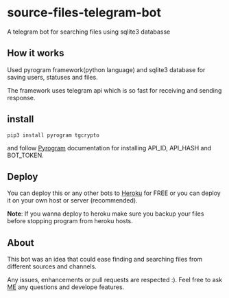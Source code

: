 # source-files-telegram-bot

A telegram bot for searching files using sqlite3 databasse


## How it works

Used pyrogram framework(python language) and sqlite3 database for saving users, statuses and files.

The framework uses telegram api which is so fast for receiving and sending response.
## install

    pip3 install pyrogram tgcrypto
    
and follow [Pyrogram](https://docs.pyrogram.org/) documentation for installing API_ID, API_HASH and BOT_TOKEN.


## Deploy

You can deploy this or any other bots to [Heroku](heroku.com) for FREE or you can deploy it on your own host or server (recommended).

**Note**: If you wanna deploy to heroku make sure you backup your files before stopping program from heroku hosts.

## About

This bot was an idea that could ease finding and searching files from different sources and channels.

Any issues, enhancements or pull requests are respected :). Feel free to ask [ME](https://t.me/AG_1380) any questions and develope features.
